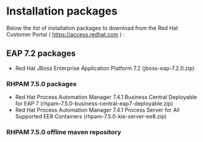 # Installation packages

Below the list of installation packages to download from the Red Hat Customer Portal ( https://access.redhat.com ) :

## EAP 7.2 packages

- Red Hat JBoss Enterprise Application Platform 7.2
  (jboss-eap-7.2.0.zip)

### RHPAM 7.5.0 packages

- Red Hat Process Automation Manager 7.4.1 Business Central Deployable for EAP 7
  (rhpam-7.5.0-business-central-eap7-deployable.zip)
- Red Hat Process Automation Manager 7.4.1 Process Server for All Supported EE8 Containers
  (rhpam-7.5.0-kie-server-ee8.zip)

### RHPAM 7.5.0 offline maven repository
